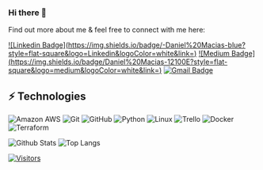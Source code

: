 ### Hi there 👋

Find out more about me & feel free to connect with me here:

[![Linkedin Badge](https://img.shields.io/badge/-Daniel%20Macias-blue?style=flat-square&logo=Linkedin&logoColor=white&link=<ENTER YOUR LINKEDIN URL>)](https://www.linkedin.com/in/daniel-macias-a31841b9/)
[![Medium Badge](https://img.shields.io/badge/Daniel%20Macias-12100E?style=flat-square&logo=medium&logoColor=white&link=<ENTER YOUR MEDIUM URL>)](https://medium.com/@maciasrcdaniel)
[![Gmail Badge](https://img.shields.io/badge/-maciasrcdaniel@gmail.com-c14438?style=flat-square&logo=Gmail&logoColor=white&link=mailto:maciasrcdaniel@gmail.com)](mailto:maciasrcdaniel@gmail.com)

## ⚡ Technologies

![Amazon AWS](https://img.shields.io/badge/Amazon%20AWS-232F3E?style=flat-square&logo=amazon-aws)
![Git](https://img.shields.io/badge/-Git-black?style=flat-square&logo=git)
![GitHub](https://img.shields.io/badge/-GitHub-181717?style=flat-square&logo=github)
![Python](https://img.shields.io/badge/-Python-black?style=flat-square&logo=Python)
![Linux](https://img.shields.io/badge/Linux-FCC624?style=flat-square&logo=linux&logoColor=black)
![Trello](https://img.shields.io/badge/Trello-%23026AA7.svg?style=flat-square&logo=Trello&logoColor=white)
![Docker](https://img.shields.io/badge/docker-%230db7ed.svg?style=for-the-badge&logo=docker&logoColor=white)
![Terraform](https://img.shields.io/badge/terraform-%235835CC.svg?style=for-the-badge&logo=terraform&logoColor=white)

![Github Stats](https://github-readme-stats.vercel.app/api?username=maciasrcdaniel&count_private=true&show_icons=true&include_all_commits=true)
![Top Langs](https://github-readme-stats.vercel.app/api/top-langs/?username=maciasrcdaniel&hide=TeX&layout=compact)


[![Visitors](https://api.visitorbadge.io/api/visitors?path=maciasrcdaniel%2Fmaciasrcdaniel&label=VISITORS&countColor=%23263759)](https://visitorbadge.io/status?path=maciasrcdaniel%2Fmaciasrcdaniel)
